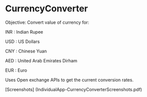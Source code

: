 CurrencyConverter
=================

Objective:
Convert value of currency for:

INR : Indian Rupee

USD : US Dollars

CNY : Chinese Yuan

AED : United Arab Emirates Dirham

EUR : Euro

Uses Open exchange APIs to get the current conversion rates.

[Screenshots] (IndividualApp-CurrencyConverterScreenshots.pdf)

